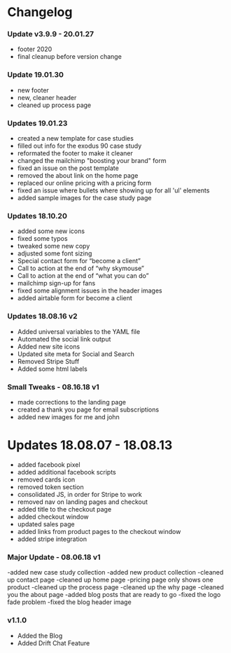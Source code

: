 # Changelog

### Update v3.9.9 - 20.01.27
 
- footer 2020
- final cleanup before version change

### Update 19.01.30
 
- new footer
- new, cleaner header
- cleaned up process page

### Updates 19.01.23
- created a new template for case studies
- filled out info for the exodus 90 case study
- reformated the footer to make it cleaner
- changed the mailchimp "boosting your brand" form
- fixed an issue on the post template
- removed the about link on the home page
- replaced our online pricing with a pricing form
- fixed an issue where bullets where showing up for all 'ul' elements
- added sample images for the case study page

### Updates 18.10.20
- added some new icons
- fixed some typos
- tweaked some new copy
- adjusted some font sizing
- Special contact form for “become a client”
- Call to action at the end of “why skymouse”
- Call to action at the end of “what you can do”
- mailchimp sign-up for fans
- fixed some alignment issues in the header images
- added airtable form for become a client

### Updates 18.08.16 v2 
- Added universal variables to the YAML file
- Automated the social link output
- Added new site icons
- Updated site meta for Social and Search
- Removed Stripe Stuff
- Added some html labels

### Small Tweaks - 08.16.18 v1
- made corrections to the landing page
- created a thank you page for email subscriptions
- added new images for me and john

# Updates 18.08.07 - 18.08.13
- added facebook pixel
- added additional facebook scripts
- removed cards icon
- removed token section
- consolidated JS, in order for Stripe to work
- removed nav on landing pages and checkout
- added title to the checkout page
- added checkout window
- updated sales page
- added links from product pages to the checkout window
- added stripe integration

### Major Update  - 08.06.18 v1

-added new case study collection
-added new product collection
-cleaned up contact page
-cleaned up home page
-pricing page only shows one product
-cleaned up the process page
-cleaned up the why page
-cleaned you the about page
-added blog posts that are ready to go
-fixed the logo fade problem
-fixed the blog header image 

### v1.1.0

- Added the Blog
- Added Drift Chat Feature